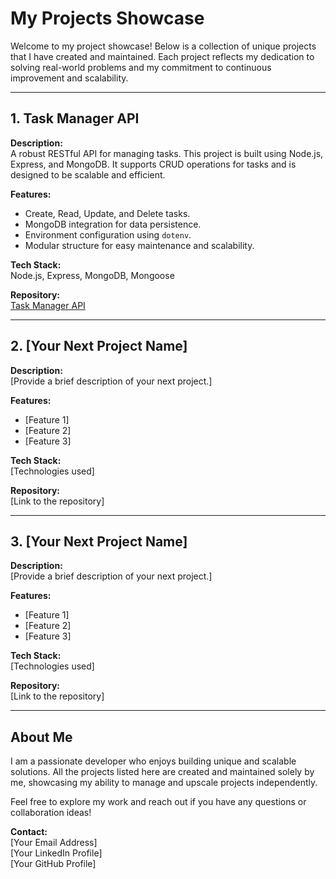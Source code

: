 # My Projects Showcase

Welcome to my project showcase! Below is a collection of unique projects that I have created and maintained. Each project reflects my dedication to solving real-world problems and my commitment to continuous improvement and scalability.

---

## 1. **Task Manager API**
**Description:**  
A robust RESTful API for managing tasks. This project is built using Node.js, Express, and MongoDB. It supports CRUD operations for tasks and is designed to be scalable and efficient.

**Features:**
- Create, Read, Update, and Delete tasks.
- MongoDB integration for data persistence.
- Environment configuration using `dotenv`.
- Modular structure for easy maintenance and scalability.

**Tech Stack:**  
Node.js, Express, MongoDB, Mongoose

**Repository:**  
[Task Manager API](https://github.com/yourusername/taskmanager_api)

---

## 2. **[Your Next Project Name]**
**Description:**  
[Provide a brief description of your next project.]

**Features:**
- [Feature 1]
- [Feature 2]
- [Feature 3]

**Tech Stack:**  
[Technologies used]

**Repository:**  
[Link to the repository]

---

## 3. **[Your Next Project Name]**
**Description:**  
[Provide a brief description of your next project.]

**Features:**
- [Feature 1]
- [Feature 2]
- [Feature 3]

**Tech Stack:**  
[Technologies used]

**Repository:**  
[Link to the repository]

---

## About Me
I am a passionate developer who enjoys building unique and scalable solutions. All the projects listed here are created and maintained solely by me, showcasing my ability to manage and upscale projects independently.

Feel free to explore my work and reach out if you have any questions or collaboration ideas!

**Contact:**  
[Your Email Address]  
[Your LinkedIn Profile]  
[Your GitHub Profile]